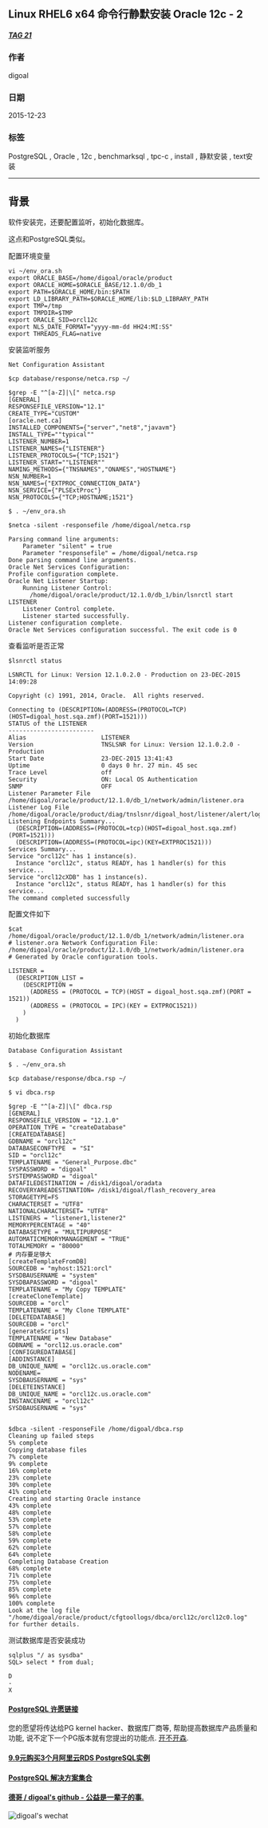 ## Linux RHEL6 x64 命令行静默安装 Oracle 12c - 2    
##### [TAG 21](../class/21.md)
                  
### 作者                                                               
digoal             
                    
### 日期               
2015-12-23              
                
### 标签             
PostgreSQL , Oracle , 12c , benchmarksql , tpc-c , install , 静默安装 , text安装       
                  
----            
                     
## 背景           
软件安装完，还要配置监听，初始化数据库。  
  
这点和PostgreSQL类似。  
  
配置环境变量  
  
```  
vi ~/env_ora.sh  
export ORACLE_BASE=/home/digoal/oracle/product  
export ORACLE_HOME=$ORACLE_BASE/12.1.0/db_1  
export PATH=$ORACLE_HOME/bin:$PATH  
export LD_LIBRARY_PATH=$ORACLE_HOME/lib:$LD_LIBRARY_PATH  
export TMP=/tmp  
export TMPDIR=$TMP  
export ORACLE_SID=orcl12c  
export NLS_DATE_FORMAT="yyyy-mm-dd HH24:MI:SS"  
export THREADS_FLAG=native  
```  
  
安装监听服务  
  
```  
Net Configuration Assistant  
  
$cp database/response/netca.rsp ~/  
  
$grep -E "^[a-Z]|\[" netca.rsp   
[GENERAL]  
RESPONSEFILE_VERSION="12.1"  
CREATE_TYPE="CUSTOM"  
[oracle.net.ca]  
INSTALLED_COMPONENTS={"server","net8","javavm"}  
INSTALL_TYPE=""typical""  
LISTENER_NUMBER=1  
LISTENER_NAMES={"LISTENER"}  
LISTENER_PROTOCOLS={"TCP;1521"}  
LISTENER_START=""LISTENER""  
NAMING_METHODS={"TNSNAMES","ONAMES","HOSTNAME"}  
NSN_NUMBER=1  
NSN_NAMES={"EXTPROC_CONNECTION_DATA"}  
NSN_SERVICE={"PLSExtProc"}  
NSN_PROTOCOLS={"TCP;HOSTNAME;1521"}  
  
$ . ~/env_ora.sh  
  
$netca -silent -responsefile /home/digoal/netca.rsp   
  
Parsing command line arguments:  
    Parameter "silent" = true  
    Parameter "responsefile" = /home/digoal/netca.rsp  
Done parsing command line arguments.  
Oracle Net Services Configuration:  
Profile configuration complete.  
Oracle Net Listener Startup:  
    Running Listener Control:   
      /home/digoal/oracle/product/12.1.0/db_1/bin/lsnrctl start LISTENER  
    Listener Control complete.  
    Listener started successfully.  
Listener configuration complete.  
Oracle Net Services configuration successful. The exit code is 0  
```  
  
查看监听是否正常  
  
```  
$lsnrctl status  
  
LSNRCTL for Linux: Version 12.1.0.2.0 - Production on 23-DEC-2015 14:09:28  
  
Copyright (c) 1991, 2014, Oracle.  All rights reserved.  
  
Connecting to (DESCRIPTION=(ADDRESS=(PROTOCOL=TCP)(HOST=digoal_host.sqa.zmf)(PORT=1521)))  
STATUS of the LISTENER  
------------------------  
Alias                     LISTENER  
Version                   TNSLSNR for Linux: Version 12.1.0.2.0 - Production  
Start Date                23-DEC-2015 13:41:43  
Uptime                    0 days 0 hr. 27 min. 45 sec  
Trace Level               off  
Security                  ON: Local OS Authentication  
SNMP                      OFF  
Listener Parameter File   /home/digoal/oracle/product/12.1.0/db_1/network/admin/listener.ora  
Listener Log File         /home/digoal/oracle/product/diag/tnslsnr/digoal_host/listener/alert/log.xml  
Listening Endpoints Summary...  
  (DESCRIPTION=(ADDRESS=(PROTOCOL=tcp)(HOST=digoal_host.sqa.zmf)(PORT=1521)))  
  (DESCRIPTION=(ADDRESS=(PROTOCOL=ipc)(KEY=EXTPROC1521)))  
Services Summary...  
Service "orcl12c" has 1 instance(s).  
  Instance "orcl12c", status READY, has 1 handler(s) for this service...  
Service "orcl12cXDB" has 1 instance(s).  
  Instance "orcl12c", status READY, has 1 handler(s) for this service...  
The command completed successfully  
```  
  
配置文件如下  
  
```  
$cat /home/digoal/oracle/product/12.1.0/db_1/network/admin/listener.ora   
# listener.ora Network Configuration File: /home/digoal/oracle/product/12.1.0/db_1/network/admin/listener.ora  
# Generated by Oracle configuration tools.  
  
LISTENER =  
  (DESCRIPTION_LIST =  
    (DESCRIPTION =  
      (ADDRESS = (PROTOCOL = TCP)(HOST = digoal_host.sqa.zmf)(PORT = 1521))  
      (ADDRESS = (PROTOCOL = IPC)(KEY = EXTPROC1521))  
    )  
  )  
```  
  
初始化数据库  
  
```  
Database Configuration Assistant  
  
$ . ~/env_ora.sh  
  
$cp database/response/dbca.rsp ~/  
  
$ vi dbca.rsp  
  
$grep -E "^[a-Z]|\[" dbca.rsp    
[GENERAL]  
RESPONSEFILE_VERSION = "12.1.0"  
OPERATION_TYPE = "createDatabase"  
[CREATEDATABASE]  
GDBNAME = "orcl12c"  
DATABASECONFTYPE  = "SI"  
SID = "orcl12c"  
TEMPLATENAME = "General_Purpose.dbc"  
SYSPASSWORD = "digoal"  
SYSTEMPASSWORD = "digoal"  
DATAFILEDESTINATION = /disk1/digoal/oradata  
RECOVERYAREADESTINATION= /disk1/digoal/flash_recovery_area  
STORAGETYPE=FS  
CHARACTERSET = "UTF8"  
NATIONALCHARACTERSET= "UTF8"  
LISTENERS = "listener1,listener2"  
MEMORYPERCENTAGE = "40"  
DATABASETYPE = "MULTIPURPOSE"  
AUTOMATICMEMORYMANAGEMENT = "TRUE"  
TOTALMEMORY = "80000"  
# 内存要足够大  
[createTemplateFromDB]  
SOURCEDB = "myhost:1521:orcl"  
SYSDBAUSERNAME = "system"  
SYSDBAPASSWORD = "digoal"  
TEMPLATENAME = "My Copy TEMPLATE"  
[createCloneTemplate]  
SOURCEDB = "orcl"  
TEMPLATENAME = "My Clone TEMPLATE"  
[DELETEDATABASE]  
SOURCEDB = "orcl"  
[generateScripts]  
TEMPLATENAME = "New Database"  
GDBNAME = "orcl12.us.oracle.com"  
[CONFIGUREDATABASE]  
[ADDINSTANCE]  
DB_UNIQUE_NAME = "orcl12c.us.oracle.com"  
NODENAME=  
SYSDBAUSERNAME = "sys"  
[DELETEINSTANCE]  
DB_UNIQUE_NAME = "orcl12c.us.oracle.com"  
INSTANCENAME = "orcl12c"  
SYSDBAUSERNAME = "sys"  
  
  
$dbca -silent -responseFile /home/digoal/dbca.rsp   
Cleaning up failed steps  
5% complete  
Copying database files  
7% complete  
9% complete  
16% complete  
23% complete  
30% complete  
41% complete  
Creating and starting Oracle instance  
43% complete  
48% complete  
53% complete  
57% complete  
58% complete  
59% complete  
62% complete  
64% complete  
Completing Database Creation  
68% complete  
71% complete  
75% complete  
85% complete  
96% complete  
100% complete  
Look at the log file "/home/digoal/oracle/product/cfgtoollogs/dbca/orcl12c/orcl12c0.log" for further details.  
```  
  
测试数据库是否安装成功  
  
```  
sqlplus "/ as sysdba"  
SQL> select * from dual;  
  
D  
-  
X  
```  
  
  
  
  
  
  
  
  
  
  
  
  
  
  
  
  
  
  
  
  
  
  
  
  
  
  
  
  
  
  
  
  
  
  
  
  
  
  
  
  
  
  
  
  
  
  
  
  
  
  
  
  
  
  
  
  
  
  
  
  
  
  
  
  
#### [PostgreSQL 许愿链接](https://github.com/digoal/blog/issues/76 "269ac3d1c492e938c0191101c7238216")
您的愿望将传达给PG kernel hacker、数据库厂商等, 帮助提高数据库产品质量和功能, 说不定下一个PG版本就有您提出的功能点. [开不开森](https://github.com/digoal/blog/issues/76 "269ac3d1c492e938c0191101c7238216").  
  
  
#### [9.9元购买3个月阿里云RDS PostgreSQL实例](https://www.aliyun.com/database/postgresqlactivity "57258f76c37864c6e6d23383d05714ea")
  
  
#### [PostgreSQL 解决方案集合](https://yq.aliyun.com/topic/118 "40cff096e9ed7122c512b35d8561d9c8")
  
  
#### [德哥 / digoal's github - 公益是一辈子的事.](https://github.com/digoal/blog/blob/master/README.md "22709685feb7cab07d30f30387f0a9ae")
  
  
![digoal's wechat](../pic/digoal_weixin.jpg "f7ad92eeba24523fd47a6e1a0e691b59")
  
